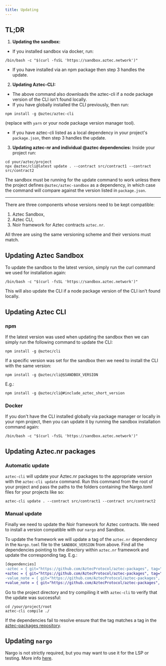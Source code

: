 ```yaml
---
title: Updating
---
```


## TL;DR
1. **Updating the sandbox:** 
- If you installed sandbox via docker, run:
```shell
/bin/bash -c "$(curl -fsSL 'https://sandbox.aztec.network')"
```
- If you have installed via an npm package then step 3 handles the update.

2. **Updating Aztec-CLI:**
- The above command also downloads the aztec-cli if a node package version of the CLI isn't found locally.
- If you have globally installed the CLI previously, then run:
```shell
npm install -g @aztec/aztec-cli
```
(replace with `yarn` or your node package version manager tool).
- If you have aztec-cli listed as a local dependency in your project's `package.json`, then step 3 handles the update.

3. **Updating aztec-nr and individual @aztec dependencies:**
Inside your project run:

```shell
cd your/aztec/project
npx @aztec/cli@latest update . --contract src/contract1 --contract src/contract2
```

The sandbox must be running for the update command to work unless there the project defines `@aztec/aztec-sandbox` as a dependency, in which case the command will compare against the version listed in `package.json`.

---

There are three components whose versions need to be kept compatible:

1. Aztec Sandbox,
2. Aztec CLI,
3. Noir framework for Aztec contracts `aztec.nr`.

All three are using the same versioning scheme and their versions must match.

## Updating Aztec Sandbox

To update the sandbox to the latest version, simply run the curl command we used for installation again:

```shell
/bin/bash -c "$(curl -fsSL 'https://sandbox.aztec.network')"
```

This will also update the CLI if a node package version of the CLI isn't found locally.

## Updating Aztec CLI

### npm

If the latest version was used when updating the sandbox then we can simply run the following command to update the CLI:

```shell
npm install -g @aztec/cli
```

If a specific version was set for the sandbox then we need to install the CLI with the same version:

```shell
npm install -g @aztec/cli@$SANDBOX_VERSION
```

E.g.:

```shell
npm install -g @aztec/cli@#include_aztec_short_version
```

### Docker

If you don't have the CLI installed globally via package manager or locally in your npm project, then you can update it by running the sandbox installation command again:

```shell
/bin/bash -c "$(curl -fsSL 'https://sandbox.aztec.network')"
```

## Updating Aztec.nr packages

### Automatic update

`aztec-cli` will update your Aztec.nr packages to the appropriate version with the `aztec-cli update` command. Run this command from the root of your project and pass the paths to the folders containing the Nargo.toml files for your projects like so:

```shell
aztec-cli update . --contract src/contract1 --contract src/contract2
```

### Manual update

Finally we need to update the Noir framework for Aztec contracts.
We need to install a version compatible with our `nargo` and Sandbox.

To update the framework we will update a tag of the `aztec.nr` dependency in the `Nargo.toml` file to the `SANDBOX_VERSION` from above.
Find all the dependencies pointing to the directory within `aztec.nr` framework and update the corresponding tag.
E.g.:

```diff
[dependencies]
-aztec = { git="https://github.com/AztecProtocol/aztec-packages", tag="aztec-packages-v0.7.5", directory="yarn-project/aztec-nr/aztec" }
+aztec = { git="https://github.com/AztecProtocol/aztec-packages", tag="#include_aztec_version", directory="yarn-project/aztec-nr/aztec" }
-value_note = { git="https://github.com/AztecProtocol/aztec-packages", tag="aztec-packages-v0.7.5", directory="yarn-project/aztec-nr/value-note" }
+value_note = { git="https://github.com/AztecProtocol/aztec-packages", tag="#include_aztec_version", directory="yarn-project/aztec-nr/value-note" }
```

Go to the project directory and try compiling it with `aztec-cli` to verify that the update was successful:

```shell
cd /your/project/root
aztec-cli compile ./
```

If the dependencies fail to resolve ensure that the tag matches a tag in the [aztec-packages repository](https://github.com/AztecProtocol/aztec-packages/tags).

## Updating `nargo`

Nargo is not strictly required, but you may want to use it for the LSP or testing. More info [here](./getting_started/aztecnr-getting-started.md#install-nargo-recommended).

<InstallNargoInstructions />
